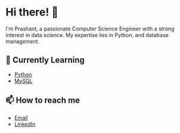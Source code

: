 # Hi there! 👋

I'm Prashant, a passionate Computer Science Engineer with a strong interest in data science. My expertise lies in Python, and database management.

## 🌱 Currently Learning
- [Python](#)
- [MySQL](#)

## 📫 How to reach me
- [Email](mailto:your.prashantchandanshive05@gmail.com)
- [LinkedIn](https://www.linkedin.com/public-profile/settings?lipi=urn%3Ali%3Apage%3Ad_flagship3_profile_self_edit_contact-info%3BhVZdprcDTjqmBgf6Z5RwXg%3D%3D)


